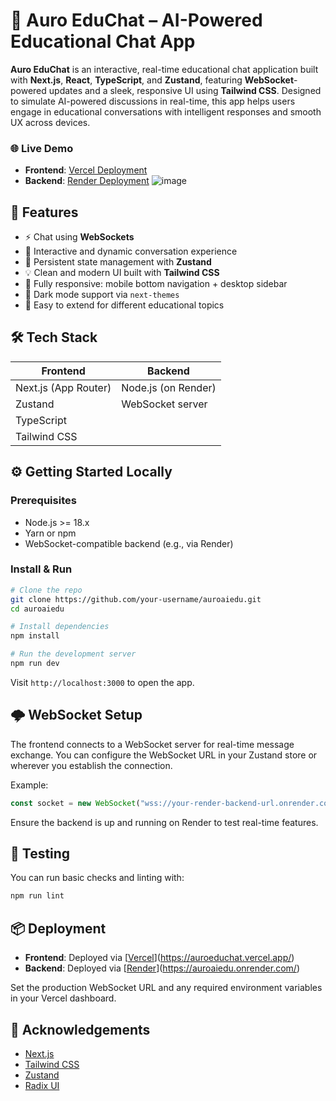# 💬 Auro EduChat – AI-Powered Educational Chat App

**Auro EduChat** is an interactive, real-time educational chat application built with **Next.js**, **React**, **TypeScript**, and **Zustand**, featuring **WebSocket**-powered updates and a sleek, responsive UI using **Tailwind CSS**. Designed to simulate AI-powered discussions in real-time, this app helps users engage in educational conversations with intelligent responses and smooth UX across devices.

### 🌐 Live Demo

- **Frontend**: [Vercel Deployment](https://auroeduchat.vercel.app/)
- **Backend**: [Render Deployment](https://auroaiedu.onrender.com/)
![image](https://github.com/user-attachments/assets/af933ebe-30d6-487f-b5c4-8cbf3b4339b9)


## 🚀 Features

- ⚡ Chat using **WebSockets**
- 💬 Interactive and dynamic conversation experience
- 🔁 Persistent state management with **Zustand**
- 💡 Clean and modern UI built with **Tailwind CSS**
- 📱 Fully responsive: mobile bottom navigation + desktop sidebar
- 🌙 Dark mode support via `next-themes`
- 🧠 Easy to extend for different educational topics



## 🛠️ Tech Stack

| Frontend               | Backend                 |
|------------------------|-------------------------|
| Next.js (App Router)   | Node.js (on Render)     |
| Zustand                | WebSocket server        |
| TypeScript             |                         |
| Tailwind CSS           |                         |

## ⚙️ Getting Started Locally

### Prerequisites

- Node.js >= 18.x
- Yarn or npm
- WebSocket-compatible backend (e.g., via Render)

### Install & Run

```bash
# Clone the repo
git clone https://github.com/your-username/auroaiedu.git
cd auroaiedu

# Install dependencies
npm install

# Run the development server
npm run dev
```

Visit `http://localhost:3000` to open the app.



## 🌩️ WebSocket Setup

The frontend connects to a WebSocket server for real-time message exchange. You can configure the WebSocket URL in your Zustand store or wherever you establish the connection.

Example:
```ts
const socket = new WebSocket("wss://your-render-backend-url.onrender.com");
```

Ensure the backend is up and running on Render to test real-time features.


## 🧪 Testing

You can run basic checks and linting with:

```bash
npm run lint
```



## 📦 Deployment

- **Frontend**: Deployed via [[Vercel](https://vercel.com)](https://auroeduchat.vercel.app/)
- **Backend**: Deployed via [[Render](https://render.com)](https://auroaiedu.onrender.com/)

Set the production WebSocket URL and any required environment variables in your Vercel dashboard.


## 🙌 Acknowledgements

- [Next.js](https://nextjs.org)
- [Tailwind CSS](https://tailwindcss.com)
- [Zustand](https://zustand-demo.pmnd.rs/)
- [Radix UI](https://www.radix-ui.com/)

